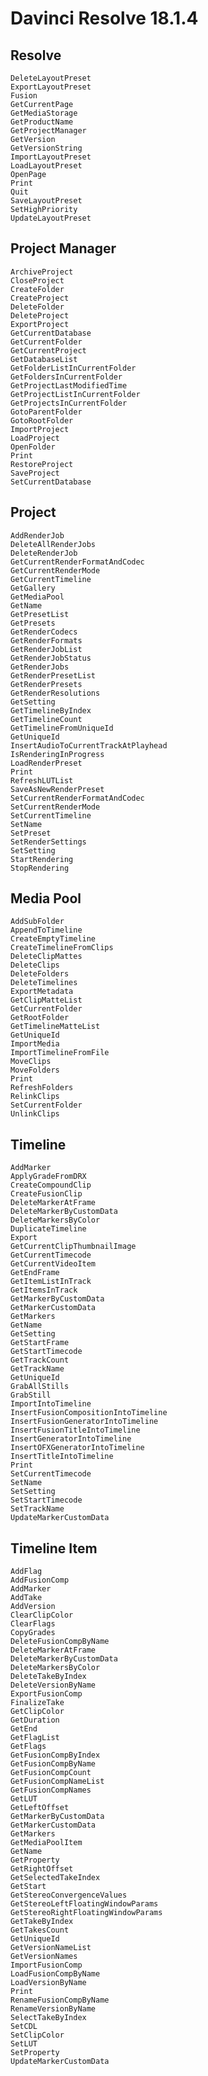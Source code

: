 # Davinci Resolve 18.1.4
## Resolve

    DeleteLayoutPreset
    ExportLayoutPreset
    Fusion
    GetCurrentPage
    GetMediaStorage
    GetProductName
    GetProjectManager
    GetVersion
    GetVersionString
    ImportLayoutPreset
    LoadLayoutPreset
    OpenPage
    Print
    Quit
    SaveLayoutPreset
    SetHighPriority
    UpdateLayoutPreset

## Project Manager

    ArchiveProject
    CloseProject
    CreateFolder
    CreateProject
    DeleteFolder
    DeleteProject
    ExportProject
    GetCurrentDatabase
    GetCurrentFolder
    GetCurrentProject
    GetDatabaseList
    GetFolderListInCurrentFolder
    GetFoldersInCurrentFolder
    GetProjectLastModifiedTime
    GetProjectListInCurrentFolder
    GetProjectsInCurrentFolder
    GotoParentFolder
    GotoRootFolder
    ImportProject
    LoadProject
    OpenFolder
    Print
    RestoreProject
    SaveProject
    SetCurrentDatabase

## Project

    AddRenderJob
    DeleteAllRenderJobs
    DeleteRenderJob
    GetCurrentRenderFormatAndCodec
    GetCurrentRenderMode
    GetCurrentTimeline
    GetGallery
    GetMediaPool
    GetName
    GetPresetList
    GetPresets
    GetRenderCodecs
    GetRenderFormats
    GetRenderJobList
    GetRenderJobStatus
    GetRenderJobs
    GetRenderPresetList
    GetRenderPresets
    GetRenderResolutions
    GetSetting
    GetTimelineByIndex
    GetTimelineCount
    GetTimelineFromUniqueId
    GetUniqueId
    InsertAudioToCurrentTrackAtPlayhead
    IsRenderingInProgress
    LoadRenderPreset
    Print
    RefreshLUTList
    SaveAsNewRenderPreset
    SetCurrentRenderFormatAndCodec
    SetCurrentRenderMode
    SetCurrentTimeline
    SetName
    SetPreset
    SetRenderSettings
    SetSetting
    StartRendering
    StopRendering

## Media Pool

    AddSubFolder
    AppendToTimeline
    CreateEmptyTimeline
    CreateTimelineFromClips
    DeleteClipMattes
    DeleteClips
    DeleteFolders
    DeleteTimelines
    ExportMetadata
    GetClipMatteList
    GetCurrentFolder
    GetRootFolder
    GetTimelineMatteList
    GetUniqueId
    ImportMedia
    ImportTimelineFromFile
    MoveClips
    MoveFolders
    Print
    RefreshFolders
    RelinkClips
    SetCurrentFolder
    UnlinkClips

## Timeline

    AddMarker
    ApplyGradeFromDRX
    CreateCompoundClip
    CreateFusionClip
    DeleteMarkerAtFrame
    DeleteMarkerByCustomData
    DeleteMarkersByColor
    DuplicateTimeline
    Export
    GetCurrentClipThumbnailImage
    GetCurrentTimecode
    GetCurrentVideoItem
    GetEndFrame
    GetItemListInTrack
    GetItemsInTrack
    GetMarkerByCustomData
    GetMarkerCustomData
    GetMarkers
    GetName
    GetSetting
    GetStartFrame
    GetStartTimecode
    GetTrackCount
    GetTrackName
    GetUniqueId
    GrabAllStills
    GrabStill
    ImportIntoTimeline
    InsertFusionCompositionIntoTimeline
    InsertFusionGeneratorIntoTimeline
    InsertFusionTitleIntoTimeline
    InsertGeneratorIntoTimeline
    InsertOFXGeneratorIntoTimeline
    InsertTitleIntoTimeline
    Print
    SetCurrentTimecode
    SetName
    SetSetting
    SetStartTimecode
    SetTrackName
    UpdateMarkerCustomData

## Timeline Item

    AddFlag
    AddFusionComp
    AddMarker
    AddTake
    AddVersion
    ClearClipColor
    ClearFlags
    CopyGrades
    DeleteFusionCompByName
    DeleteMarkerAtFrame
    DeleteMarkerByCustomData
    DeleteMarkersByColor
    DeleteTakeByIndex
    DeleteVersionByName
    ExportFusionComp
    FinalizeTake
    GetClipColor
    GetDuration
    GetEnd
    GetFlagList
    GetFlags
    GetFusionCompByIndex
    GetFusionCompByName
    GetFusionCompCount
    GetFusionCompNameList
    GetFusionCompNames
    GetLUT
    GetLeftOffset
    GetMarkerByCustomData
    GetMarkerCustomData
    GetMarkers
    GetMediaPoolItem
    GetName
    GetProperty
    GetRightOffset
    GetSelectedTakeIndex
    GetStart
    GetStereoConvergenceValues
    GetStereoLeftFloatingWindowParams
    GetStereoRightFloatingWindowParams
    GetTakeByIndex
    GetTakesCount
    GetUniqueId
    GetVersionNameList
    GetVersionNames
    ImportFusionComp
    LoadFusionCompByName
    LoadVersionByName
    Print
    RenameFusionCompByName
    RenameVersionByName
    SelectTakeByIndex
    SetCDL
    SetClipColor
    SetLUT
    SetProperty
    UpdateMarkerCustomData